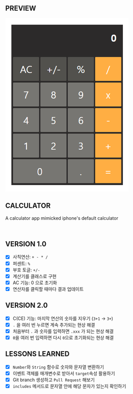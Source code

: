 ## PREVIEW
![preview](./image/calculator_preview.png)

## CALCULATOR
A calculator app mimicked iphone's default calculator

</br>

## VERSION 1.0
- [x] 사칙연산: `+ - * /`
- [x] 퍼센트: `%`
- [x] 부호 토글: `+/-`
- [x] 계산기를 클래스로 구현
- [x] AC 기능: 0 으로 초기화
- [x] 연산자를 클릭할 때마다 결과 업데이트

## VERSION 2.0
- [x] C(CE) 기능: 마지막 연산의 숫자를 지우기 (`3+1` → `3+`)
- [x] `.` 을 여러 번 누르면 계속 추가되는 현상 해결
- [x] 처음부터 `.` 과 숫자를 입력하면 `.xxx` 가 되는 현상 해결
- [x] `0`을 여러 번 입력하면 다시 `0`으로 초기화되는 현상 해결

## LESSONS LEARNED

- [x] `Number`와 `String` 함수로 숫자와 문자열 변환하기
- [x] 이벤트 객체를 매개변수로 받아서 `target`속성 활용하기
- [x] Git branch 생성하고 `Pull Request` 해보기
- [x] `includes` 메서드로 문자열 안에 해당 문자가 있는지 확인하기 
